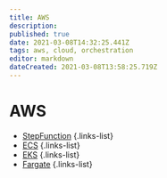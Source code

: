 ```yaml
---
title: AWS
description: 
published: true
date: 2021-03-08T14:32:25.441Z
tags: aws, cloud, orchestration
editor: markdown
dateCreated: 2021-03-08T13:58:25.719Z
---
```


# AWS
- [StepFunction](/training/aws/stepfunction)
{.links-list}
- [ECS](/training/aws/ecs)
{.links-list}
- [EKS](/training/aws/eks)
{.links-list}
- [Fargate](/training/aws/fargate)
{.links-list}